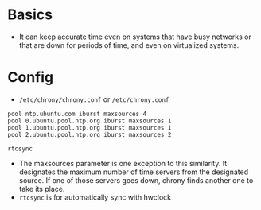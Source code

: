 # Basics
- It can keep accurate time even on systems that have busy networks or that are down for periods of time, and even on virtualized systems.

# Config
- `/etc/chrony/chrony.conf` or `/etc/chrony.conf`
```
pool ntp.ubuntu.com iburst maxsources 4
pool 0.ubuntu.pool.ntp.org iburst maxsources 1
pool 1.ubuntu.pool.ntp.org iburst maxsources 1
pool 2.ubuntu.pool.ntp.org iburst maxsources 2

rtcsync
```
- The maxsources parameter is one exception to this similarity. It designates the maximum number of time servers from the designated source. If one of those servers goes down, chrony finds another one to take its place.
- `rtcsync` is for automatically sync with hwclock
